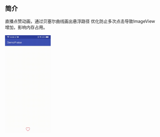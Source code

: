 ## 简介
直播点赞动画，通过贝塞尔曲线画出悬浮路径
优化防止多次点击导致ImageView增加，影响内存占用。
<br/>
<br/>
<img src="./Screenrecording_20180816_100049.gif" align="center" width="30%" />
